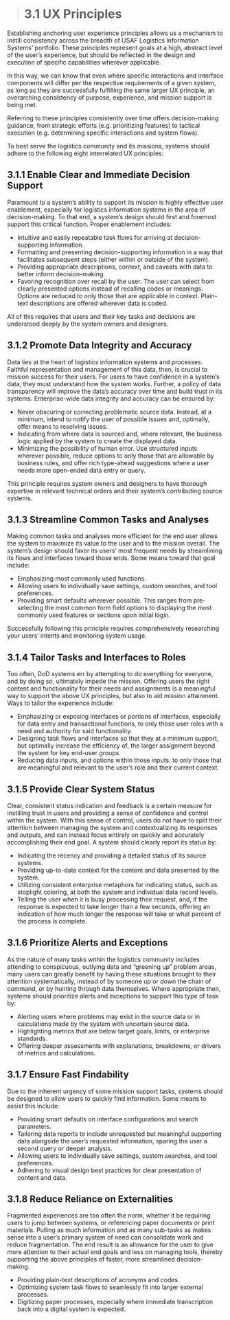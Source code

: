 > # **3.1** UX Principles

Establishing anchoring user experience principles allows us a mechanism to instill consistency across the breadth of USAF Logistics Information Systems’ portfolio. These principles represent goals at a high, abstract level of the user’s experience, but should be reflected in the design and execution of specific capabilities wherever applicable.

In this way, we can know that even where specific interactions and interface components will differ per the respective requirements of a given system, as long as they are successfully fulfilling the same larger UX principle, an overarching consistency of purpose, experience, and mission support is being met.

Referring to these principles consistently over time offers decision-making guidance, from strategic efforts (e.g. prioritizing features) to tactical execution (e.g. determining specific interactions and system flows).

To best serve the logistics community and its missions, systems should adhere to the following eight interrelated UX principles:

## 3.1.1 Enable Clear and Immediate Decision Support

Paramount to a system’s ability to support its mission is highly effective user enablement, especially for logistics information systems in the area of decision-making. To that end, a system’s design should first and foremost support this critical function. Proper enablement includes:

- Intuitive and easily repeatable task flows for arriving at decision-supporting information.
- Formatting and presenting decision-supporting information in a way that facilitates subsequent steps (either within or outside of the system).
- Providing appropriate descriptions, context, and caveats with data to better inform decision-making.
- Favoring recognition over recall by the user. The user can select from clearly presented options instead of recalling codes or meanings. Options are reduced to only those that are applicable in context. Plain-text descriptions are offered wherever data is coded.

All of this requires that users and their key tasks and decisions are understood deeply by the system owners and designers. 

## 3.1.2 Promote Data Integrity and Accuracy

Data lies at the heart of logistics information systems and processes. Faithful representation and management of this data, then, is crucial to mission success for their users. For users to have confidence in a system’s data, they must understand how the system works. Further, a policy of data transparency will improve the data’s accuracy over time and build trust in its systems. Enterprise-wide data integrity and accuracy can be ensured by:

- Never obscuring or correcting problematic source data. Instead, at a minimum, intend to notify the user of possible issues and, optimally, offer means to resolving issues.
- Indicating from where data is sourced and, where relevant, the business logic applied by the system to create the displayed data.
- Minimizing the possibility of human error. Use structured inputs wherever possible, reduce options to only those that are allowable by business rules, and offer rich type-ahead suggestions where a user needs more open-ended data entry or query.

This principle requires system owners and designers to have thorough expertise in relevant technical orders and their system’s contributing source systems.

## 3.1.3 Streamline Common Tasks and Analyses

Making common tasks and analyses more efficient for the end user allows the system to maximize its value to the user and to the mission overall. The system’s design should favor its users’ most frequent needs by streamlining its flows and interfaces toward those ends. Some means toward that goal include:

- Emphasizing most commonly used functions.
- Allowing users to individually save settings, custom searches, and tool preferences.
- Providing smart defaults wherever possible. This ranges from pre-selecting the most common form field options to displaying the most commonly used features or sections upon initial login.

Successfully following this principle requires comprehensively researching your users’ intents and monitoring system usage.

## 3.1.4 Tailor Tasks and Interfaces to Roles

Too often, DoD systems err by attempting to do everything for everyone, and by doing so, ultimately impede the mission. Offering users the right content and functionality for their needs and assignments is a meaningful way to support the above UX principles, but also to aid mission attainment. Ways to tailor the experience include:

- Emphasizing or exposing interfaces or portions of interfaces, especially for data entry and transactional functions, to only those user roles with a need and authority for said functionality.
- Designing task flows and interfaces so that they at a minimum support, but optimally increase the efficiency of, the larger assignment beyond the system for key end-user groups.
- Reducing data inputs, and options within those inputs, to only those that are meaningful and relevant to the user’s role and their current context.

## 3.1.5 Provide Clear System Status

Clear, consistent status indication and feedback is a certain measure for instilling trust in users and providing a sense of confidence and control within the system. With this sense of control, users do not have to split their attention between managing the system and contextualizing its responses and outputs, and can instead focus entirely on quickly and accurately accomplishing their end goal. A system should clearly report its status by:

- Indicating the recency and providing a detailed status of its source systems.
- Providing up-to-date context for the content and data presented by the system.
- Utilizing consistent enterprise metaphors for indicating status, such as stoplight coloring, at both the system and individual data record levels.
- Telling the user when it is busy processing their request, and, if the response is expected to take longer than a few seconds, offering an indication of how much longer the response will take or what percent of the process is complete.

## 3.1.6 Prioritize Alerts and Exceptions

As the nature of many tasks within the logistics community includes attending to conspicuous, outlying data and “greening up” problem areas, many users can greatly benefit by having these situations brought to their attention systematically, instead of by someone up or down the chain of command, or by hunting through data themselves. Where appropriate then, systems should prioritize alerts and exceptions to support this type of task by:

- Alerting users where problems may exist in the source data or in calculations made by the system with uncertain source data.
- Highlighting metrics that are below target goals, limits, or enterprise standards.
- Offering deeper assessments with explanations, breakdowns, or drivers of metrics and calculations.

## 3.1.7 Ensure Fast Findability

Due to the inherent urgency of some mission support tasks, systems should be designed to allow users to quickly find information. Some means to assist this include:

- Providing smart defaults on interface configurations and search parameters.
- Tailoring data reports to include unrequested but meaningful supporting data alongside the user’s requested information, sparing the user a second query or deeper analysis. 
- Allowing users to individually save settings, custom searches, and tool preferences.
- Adhering to visual design best practices for clear presentation of content and data.

## 3.1.8 Reduce Reliance on Externalities

Fragmented experiences are too often the norm, whether it be requiring users to jump between systems, or referencing paper documents or print materials. Pulling as much information and as many sub-tasks as makes sense into a user’s primary system of need can consolidate work and reduce fragmentation. The end result is an allowance for the user to give more attention to their actual end goals and less on managing tools, thereby supporting the above principles of faster, more streamlined decision-making.

- Providing plain-text descriptions of acronyms and codes.
- Optimizing system task flows to seamlessly fit into larger  external processes.
- Digitizing paper processes, especially where immediate transcription back into a digital system is expected.
